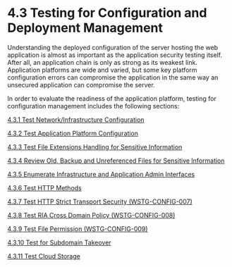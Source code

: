 # 4.3 Testing for Configuration and Deployment Management

Understanding the deployed configuration of the server hosting the web application is almost as important as the application security testing itself. After all, an application chain is only as strong as its weakest link. Application platforms are wide and varied, but some key platform configuration errors can compromise the application in the same way an unsecured application can compromise the server.

In order to evaluate the readiness of the application platform, testing for configuration management includes the following sections:

[4.3.1 Test Network/Infrastructure Configuration](4.3.1_Test_Network_Infrastructure_Configuration.md)

[4.3.2 Test Application Platform Configuration](4.3.2_Test_Application_Platform_Configuration.md)

[4.3.3 Test File Extensions Handling for Sensitive Information](4.3.3_Test_File_Extensions_Handling_for_Sensitive_Information.md)

[4.3.4 Review Old, Backup and Unreferenced Files for Sensitive Information](4.3.4_Review_Old_Backup_and_Unreferenced_Files_for_Sensitive_Information.md)

[4.3.5 Enumerate Infrastructure and Application Admin Interfaces](4.3.5_Enumerate_Infrastructure_and_Application_Admin_Interfaces.md)

[4.3.6 Test HTTP Methods](4.3.6_Test_HTTP_Methods.md)

[4.3.7 Test HTTP Strict Transport Security (WSTG-CONFIG-007)](4.3.7_Test_HTTP_Strict_Transport_Security_WSTG-CONFIG-007.md)

[4.3.8 Test RIA Cross Domain Policy (WSTG-CONFIG-008)](4.3.8_Test_RIA_Cross_Domain_Policy_WSTG-CONFIG-008.md)

[4.3.9 Test File Permission (WSTG-CONFIG-009)](4.3.9_Test_File_Permission_WSTG-CONFIG-009.md)

[4.3.10 Test for Subdomain Takeover](4.3.10_Test_for_Subdomain_Takeover.md)

[4.3.11 Test Cloud Storage](4.3.11_Test_Cloud_Storage.md)
